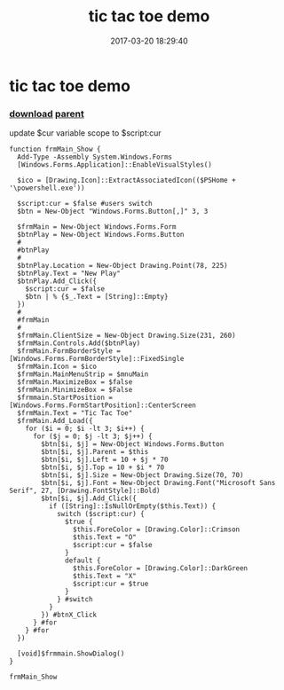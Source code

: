 ﻿---
pid:            6807
parent:         6436
children:       
poster:         HeyNow
title:          tic tac toe demo
date:           2017-03-20 18:29:40
description:    update $cur variable scope to $script:cur
format:         posh
---

# tic tac toe demo

### [download](6807.ps1) [parent](6436.md) 

update $cur variable scope to $script:cur

```posh
function frmMain_Show {
  Add-Type -Assembly System.Windows.Forms
  [Windows.Forms.Application]::EnableVisualStyles()
  
  $ico = [Drawing.Icon]::ExtractAssociatedIcon(($PSHome + '\powershell.exe'))

  $script:cur = $false #users switch
  $btn = New-Object "Windows.Forms.Button[,]" 3, 3
  
  $frmMain = New-Object Windows.Forms.Form
  $btnPlay = New-Object Windows.Forms.Button
  #
  #btnPlay
  #
  $btnPlay.Location = New-Object Drawing.Point(78, 225)
  $btnPlay.Text = "New Play"
  $btnPlay.Add_Click({
    $script:cur = $false
    $btn | % {$_.Text = [String]::Empty}
  })
  #
  #frmMain
  #
  $frmMain.ClientSize = New-Object Drawing.Size(231, 260)
  $frmMain.Controls.Add($btnPlay)
  $frmMain.FormBorderStyle = [Windows.Forms.FormBorderStyle]::FixedSingle
  $frmMain.Icon = $ico
  $frmMain.MainMenuStrip = $mnuMain
  $frmMain.MaximizeBox = $false
  $frmMain.MinimizeBox = $False
  $frmmain.StartPosition = [Windows.Forms.FormStartPosition]::CenterScreen
  $frmMain.Text = "Tic Tac Toe"
  $frmMain.Add_Load({
    for ($i = 0; $i -lt 3; $i++) {
      for ($j = 0; $j -lt 3; $j++) {
        $btn[$i, $j] = New-Object Windows.Forms.Button
        $btn[$i, $j].Parent = $this
        $btn[$i, $j].Left = 10 + $j * 70
        $btn[$i, $j].Top = 10 + $i * 70
        $btn[$i, $j].Size = New-Object Drawing.Size(70, 70)
        $btn[$i, $j].Font = New-Object Drawing.Font("Microsoft Sans Serif", 27, [Drawing.FontStyle]::Bold)
        $btn[$i, $j].Add_Click({
          if ([String]::IsNullOrEmpty($this.Text)) {
            switch ($script:cur) {
              $true {
                $this.ForeColor = [Drawing.Color]::Crimson
                $this.Text = "O"
                $script:cur = $false
              }
              default {
                $this.ForeColor = [Drawing.Color]::DarkGreen
                $this.Text = "X"
                $script:cur = $true
              }
            } #switch
          }
        }) #btnX_Click
      } #for
    } #for
  })
  
  [void]$frmmain.ShowDialog()
}

frmMain_Show
```
